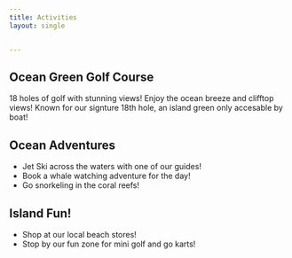 ```yaml
---
title: Activities 
layout: single


---
```


## Ocean Green Golf Course
18 holes of golf with stunning views!
Enjoy the ocean breeze and clifftop views!
Known for our signture 18th hole, an island green only accesable by boat!


## Ocean Adventures
- Jet Ski across the waters with one of our guides!
- Book a whale watching adventure for the day!
- Go snorkeling in the coral reefs!


## Island Fun!
- Shop at our local beach stores!
- Stop by our fun zone for mini golf and go karts!
